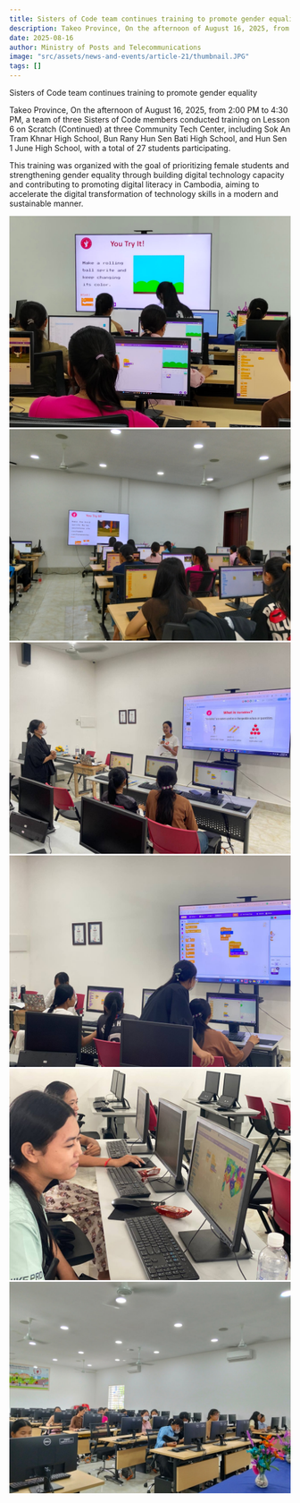 ```yaml
---
title: Sisters of Code team continues training to promote gender equality
description: Takeo Province, On the afternoon of August 16, 2025, from 2:00 PM to 4:30 PM, a team of three Sisters of Code members conducted training on Lesson 6 on Scratch (Continued) at three Community Tech Center, including Sok An Tram Khnar High School, Bun Rany Hun Sen Bati High School, and Hun Sen 1 June High School, with a total of 27 students participating.
date: 2025-08-16
author: Ministry of Posts and Telecommunications
image: "src/assets/news-and-events/article-21/thumbnail.JPG"
tags: []
---
```

Sisters of Code team continues training to promote gender equality

Takeo Province, On the afternoon of August 16, 2025, from 2:00 PM to 4:30 PM, a team of three Sisters of Code members conducted training on Lesson 6 on Scratch (Continued) at three Community Tech Center, including Sok An Tram Khnar High School, Bun Rany Hun Sen Bati High School, and Hun Sen 1 June High School, with a total of 27 students participating.

This training was organized with the goal of prioritizing female students and strengthening gender equality through building digital technology capacity and contributing to promoting digital literacy in Cambodia, aiming to accelerate the digital transformation of technology skills in a modern and sustainable manner.


![photo 1](src/assets/news-and-events/article-21/photo-1.JPG)
![photo 2](src/assets/news-and-events/article-21/photo-2.JPG)
![photo 3](src/assets/news-and-events/article-21/photo-3.JPG)
![photo 4](src/assets/news-and-events/article-21/photo-4.JPG)
![photo 5](src/assets/news-and-events/article-21/photo-5.JPG)
![photo 6](src/assets/news-and-events/article-21/photo-6.JPG)

